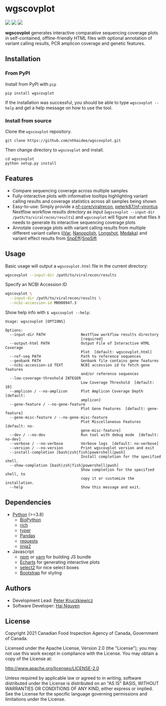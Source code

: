 # wgscovplot

[![](https://img.shields.io/pypi/v/wgscovplot.svg)](https://pypi.org/project/wgscovplot/)
[![](https://github.com/nhhaidee/wgscovplot/workflows/CI/badge.svg?branch=master)](https://github.com/nhhaidee/wgscovplot/actions)
[![](https://img.shields.io/badge/License-Apache%20v2.0-blue.svg)](http://www.apache.org/licenses/LICENSE-2.0)

**wgscovplot** generates interactive comparative sequencing coverage plots in self-contained, offline-friendly HTML files with optional annotation of variant calling results, PCR amplicon coverage and genetic features.

## Installation

### From PyPI

Install from PyPI with `pip`

```
pip install wgscovplot
```

If the installation was successful, you should be able to type `wgscovplot --help` and get a help message on how to use the tool.

### Install from source

Clone the `wgscovplot` repository.

```
git clone https://github.com/nhhaidee/wgscovplot.git
```

Then change directory to `wgscovplot` and install.

```
cd wgscovplot
python setup.py install
```

## Features

- Compare sequencing coverage across multiple samples
- Fully-interactive plots with informative tooltips highlighting variant calling results and coverage statistics across all samples being shown  
- Easy-to-use: Simply provide a [nf-core/viralrecon], [peterk87/nf-virontus] Nextflow workflow results directory as input (`wgscovplot --input-dir /path/to/viralrecon/results`) and `wgscovplot` will figure out what files it needs to generate its interactive sequencing coverage plots 
- Annotate coverage plots with variant calling results from multiple different variant callers ([iVar](https://github.com/andersen-lab/ivar), [Nanopolish](https://github.com/jts/nanopolish), [Longshot](https://github.com/pjedge/longshot), [Medaka](https://github.com/nanoporetech/medaka)) and variant effect results from [SnpEff]/[SnpSift]

## Usage

Basic usage will output a `wgscovplot.html` file in the current directory:

```bash
wgscovplot --input-dir /path/to/viralrecon/results
```

Specify an NCBI Accession ID

```bash
wgscovplot \
  --input-dir /path/to/viralrecon/results \
  --ncbi-accession-id MN908947.3
```

Show help info with `$ wgscovplot --help`:

```
Usage: wgscovplot [OPTIONS]

Options:
  --input-dir PATH                Nextflow workflow results directory
                                  [required]
  --output-html PATH              Output File of Interactive HTML Coverage
                                  Plot  [default: wgscovplot.html]
  --ref-seq PATH                  Path to reference sequences
  --genbank PATH                  Genbank file contains gene features
  --ncbi-accession-id TEXT        NCBI accession id to fetch gene features
                                  and/or reference sequences
  --low-coverage-threshold INTEGER
                                  Low Coverage Threshold  [default: 10]
  --amplicon / --no-amplicon      Plot Amplicon Coverage Depth  [default:
                                  amplicon]
  --gene-feature / --no-gene-feature
                                  Plot Gene Features  [default: gene-feature]
  --gene-misc-feature / --no-gene-misc-feature
                                  Plot Miscellaneous Features  [default: no-
                                  gene-misc-feature]
  --dev / --no-dev                Run tool with debug mode  [default: no-dev]
  --verbose / --no-verbose        Verbose logs  [default: no-verbose]
  --version / --no-version        Print wgscovplot version and exit
  --install-completion [bash|zsh|fish|powershell|pwsh]
                                  Install completion for the specified shell.
  --show-completion [bash|zsh|fish|powershell|pwsh]
                                  Show completion for the specified shell, to
                                  copy it or customize the installation.
  --help                          Show this message and exit.
```

## Dependencies

- [Python](https://www.python.org/) (>=3.8)
    - [BioPython](https://github.com/biopython/biopython/)
    - [rich](https://rich.readthedocs.io/)
    - [typer](https://github.com/tiangolo/typer)
    - [Pandas](https://pandas.pydata.org/)
    - [requests](https://docs.python-requests.org/)
    - [jinja2]
- Javascript
    - [npm](https://www.npmjs.com/) or [yarn](https://yarnpkg.com/) for building JS bundle
    - [Echarts] for generating interactive plots
    - [select2] for nice select boxes
    - [Bootstrap](https://getbootstrap.com/) for styling

## Authors

* Development Lead: [Peter Kruczkiewicz]
* Software Developer: [Hai Nguyen]

## License

Copyright 2021 Canadian Food Inspection Agency of Canada, Government of Canada.

Licensed under the Apache License, Version 2.0 (the "License"); you may not use this work except in compliance with the License. You may obtain a copy of the License at:

http://www.apache.org/licenses/LICENSE-2.0

Unless required by applicable law or agreed to in writing, software distributed under the License is distributed on an "AS IS" BASIS, WITHOUT WARRANTIES OR CONDITIONS OF ANY KIND, either express or implied. See the License for the specific language governing permissions and limitations under the License.

[Peter Kruczkiewicz]: https://github.com/peterk87/
[Hai Nguyen]: https://github.com/nhhaidee/
[Echarts]: https://echarts.apache.org/en/index.html
[select2]: https://select2.org/
[jinja2]: https://jinja.palletsprojects.com/en/3.0.x/
[SnpEff]: https://pcingola.github.io/SnpEff/se_introduction/
[SnpSift]: https://pcingola.github.io/SnpEff/ss_introduction/
[Mosdepth]: https://github.com/brentp/mosdepth
[nf-core/viralrecon]: https://github.com/nf-core/viralrecon
[peterk87/nf-virontus]: https://github.com/peterk87/nf-virontus/
[Canadian Food Inspection Agency of Canada]: https://inspection.canada.ca/science-and-research/our-laboratories/ncfad-winnipeg/eng/1549576575939/1549576643836